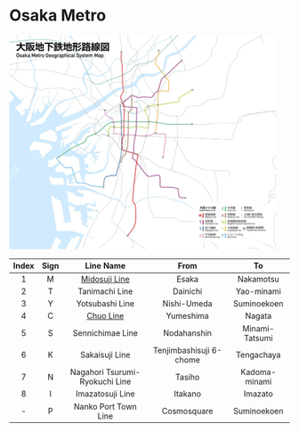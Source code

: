 
# Osaka Metro

<img width=480 src="../../../../../.assets/attachments/osaka-metro-real-map.png">

| Index | Sign |                 Line Name                  |          From           |       To       |
| :---: | :--: | :----------------------------------------: | :---------------------: | :------------: |
|   1   |  M   | [Midosuji Line](<./1_midosuji-line/README.md>) |          Esaka          |   Nakamotsu    |
|   2   |  T   |               Tanimachi Line               |        Dainichi         |   Yao-minami   |
|   3   |  Y   |              Yotsubashi Line               |       Nishi-Umeda       |  Suminoekoen   |
|   4   |  C   |   [Chuo Line](<./4_chuo-line/README.md>)   |        Yumeshima        |     Nagata     |
|   5   |  S   |              Sennichimae Line              |       Nodahanshin       | Minami-Tatsumi |
|   6   |  K   |               Sakaisuji Line               | Tenjimbashisuji 6-chome |   Tengachaya   |
|   7   |  N   |       Nagahori Tsurumi-Ryokuchi Line       |         Tasiho          | Kadoma-minami  |
|   8   |  I   |              Imazatosuji Line              |         Itakano         |    Imazato     |
|   -   |  P   |            Nanko Port Town Line            |       Cosmosquare       |  Suminoekoen   |
